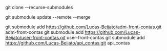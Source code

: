 
git clone --recurse-submodules 

git submodule update --remote --merge

git submodule add https://github.com/Lucas-Beijato/adm-front-contas.git adm-front-contas
git submodule add https://github.com/Lucas-Beijato/user-front-contas.git user-front-contas
git submodule add https://github.com/Lucas-Beijato/api_contas.git api_contas
